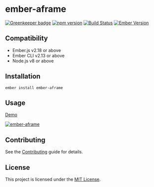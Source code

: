 ember-aframe
==============================================================================

[![Greenkeeper badge](https://badges.greenkeeper.io/ember-vr/ember-aframe.svg)](https://greenkeeper.io/)
[![npm version](https://badge.fury.io/js/ember-aframe.svg)](https://badge.fury.io/js/ember-aframe)
[![Build Status](https://travis-ci.org/ember-vr/ember-aframe.svg?branch=master)](https://travis-ci.org/ember-vr/ember-aframe)
[![Ember Version](https://img.shields.io/badge/ember-2.16%2B-brightgreen.svg)](https://www.emberjs.com/)


Compatibility
------------------------------------------------------------------------------

* Ember.js v2.18 or above
* Ember CLI v2.13 or above
* Node.js v8 or above


Installation
------------------------------------------------------------------------------

```
ember install ember-aframe
```


Usage
------------------------------------------------------------------------------

[Demo](https://ember-vr.github.io/ember-aframe)

[![ember-aframe](http://img.youtube.com/vi/I3o3lV_yfIE/0.jpg)](https://www.youtube.com/watch?v=I3o3lV_yfIE)


Contributing
------------------------------------------------------------------------------

See the [Contributing](CONTRIBUTING.md) guide for details.


License
------------------------------------------------------------------------------

This project is licensed under the [MIT License](LICENSE.md).
